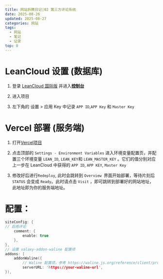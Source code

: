 ```yaml
---
title: 网站折腾日记|02 第三方评论系统
date: 2025-08-26
updated: 2025-08-27
categories: 网站
tags:
  - 网站
  - 笔记
  - 记录
top: 0
---
```


# LeanCloud 设置 (数据库)

1. 登录 [LeanCloud 国际版](https://console.leancloud.app/) 并进入[**控制台**](https://console.leancloud.app/apps)

2. 进入项目

3. 左下角的 设置 > 应用 Key 中记录 `APP ID`,`APP Key` 和 `Master Key`

# Vercel 部署 (服务端)

1. 打开[Vercel项目](https://vercel.com/kylaans-projects)

2. 点击顶部的 `Settings - Environment Variables` 进入环境变量配置页，并配置三个环境变量 `LEAN_ID`, `LEAN_KEY`和 `LEAN_MASTER_KEY` 。它们的值分别对应上一步在 LeanCloud 中获得的 `APP ID`, `APP KEY`, `Master Key`

3. 修改好后进行`Redeploy`, 此时会跳转到 `Overview `界面开始部署，等待片刻后 `STATUS` 会变成 `Ready`。此时请点击 `Visit` ，即可跳转到部署好的网站地址，此地址即为你的服务端地址。

# 配置：

```c
siteConfig: {
// 启用评论
    comment: {
        enable: true
    },
},
// 设置 valaxy-addon-waline 配置项
addons: [
    addonWaline({
        // Waline 配置项，参考 https://waline.js.org/reference/client/props.html
        serverURL: 'https://your-waline-url',
}),
```